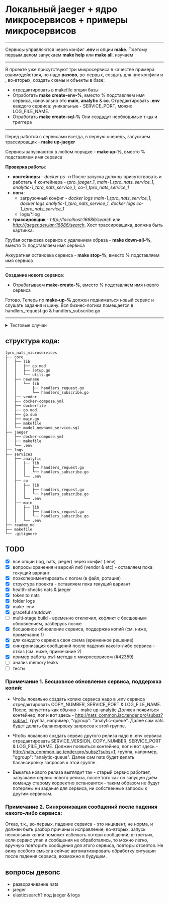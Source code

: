 # Локальный jaeger + ядро микросервисов + примеры микросервисов

-----------------------------------------------

Сервисы управляются через конфиг **.env** и опции **make**. Поэтому первым делом запускаем **make help** или **make all**, изучаем

-----------------------------------------------

В проекте уже присутствуют три микросервиса в качестве примера взаимодействия, но надо **разово**, во-первых, создать для них конфиги и , во-вторых, создать схемы и объекты в базе:
* отредактировать в makefile опции базы
* Отработать **make create-env-%**, вместо % подставляем имя сервиса, изначально это **main**, **analytic** & **co**. Отредактировать **.env** каждого сервиса: уникальные - SERVICE_PORT, можно LOG_FILE_NAME.
* Отработать **make create-sql-%** Они создадут необходимые т-цы и триггера

-----------------------------------------------

Перед работой с сервисами всегда, в первую очередь, запускаем трассировщик - **make up-jaeger**

Сервисы запускаются в любом порядке - **make up-%**, вместо % подставляем имя сервиса

**Проверка работы**:
* **контейнеры** - *docker ps -a* После запуска должны присутствовать и работать 4 контейнера - *tpro_jaeger_1*, *main-1_tpro_nats_service_1*, *analytic-1_tpro_nats_service_1*, *co-1_tpro_nats_service_1*
* **логи** :
  * загрузочный конфиг - *docker logs main-1_tpro_nats_service_1*, *docker logs analytic-1_tpro_nats_service_1*, *docker logs co-1_tpro_nats_service_1*
  * logs/*.log
* **трассировщик** - *http://localhost:16686/search* или *http://jaeger.dev.lan:16686/search*. Хост трассировщика, должна быть картинка.

Грубая остановка сервиса с удалением образа - **make down-all-%**, вместо % подставляем имя сервиса

Аккуратная остановка сервиса - **make stop-%**, вместо % подставляем имя сервиса

-----------------------------------------------

**Cоздание нового сервиса**:

* Отрабатываем **make-create-%**, вместо % подставляем имя нового сервиса

Готово. Теперь по **make-up-%** должен подниматься новый сервис и слушать задания и шину. Вся бизнес-логика помещается в handlers_request.go & handlers_subscribe.go

-----------------------------------------------

<details><summary>Тестовые случаи</summary>

```
На всех операциях стоят паузы, поэтому записи в логах и трассировщики появляются не сразу. В трассировщике жмите кнопку Find Traces.

1. **Main** просит **analytic** сгенерить сид

INSERT INTO main_service.mq_publish (protocol,space_name,service_name,entity,method_name,timeout,headers,body) 
VALUES ('jsonrpc','tpro','analytic','example','simple',15,'{"request":{"type":"single"}, "content-language":"ru-RU"}','{"ip":"172.19.0.8", "login":"login342", "password":"phnd26w"}');

Смотрим трассировщик, логи. Возможны ошибки из-за неверного ip, логина, пароля.

2. **Main** просит **analytic** прислать сумму текущего часа + текущих минут. **analytic** делает это в параллельных потоках.

INSERT INTO main_service.mq_publish (protocol,space_name,service_name,entity,method_name,timeout,headers,body) 
VALUES ('jsonrpc','tpro','analytic','example','request_with_parallel_queries',15,'{"request":{"type":"single"}, "content-language":"ru-RU"}','{"ip":"172.19.0.8", "login":"login3422", "password":"phnd26w"}');

Смотрим трассировщик, логи. 

3. **Main** просит **analytic** прислать сумму текущего часа + текущих минут + (текущий час + 2) + (текущие минуты + 2). **analytic** делает это в параллельных потоках + посылает запрос в **со** и тот в свою очередь тоже распараллеливает расчет

INSERT INTO main_service.mq_publish (protocol,space_name,service_name,entity,method_name,timeout,headers,body)
VALUES ('jsonrpc','tpro','analytic','example','request_with_parallel_queries_with_transit_on_external_service',30,'{"request":{"type":"single"}, "content-language":"ru-RU"}','{"ip":"172.19.0.8", "login":"login3422", "password":"phnd26w"}');

Смотрим трассировщик, логи. 

```
</details>


## структура кода:

```
tpro_nats_microservices
├── core
│   ├── lib
│   │   ├── go.mod
│   │   ├── setup.go
│   │   └── utils.go
│   ├── newname
│   │   └── lib
│   │       ├── handlers_request.go
│   │       └── handlers_subscribe.go
│   ├── vendor
│   ├── docker-compose.yml
│   ├── dockerfile
│   ├── go.mod
│   ├── go.sum
│   ├── main.go
│   ├── makefile
│   └── model_newname_service.sql
├── jaeger
│   ├── docker-compose.yml
│   ├── makefile
│   └── .env
├── logs
├── services
│   ├── analytic
│   │   ├── lib
│   │   │   ├── handlers_request.go
│   │   │   └── handlers_subscribe.go
│   │   └── .env
│   ├── co
│   │   ├── lib
│   │   │   ├── handlers_request.go
│   │   │   └── handlers_subscribe.go
│   │   └── .env
│   ├── main
│   │   ├── lib
│   │   │   ├── handlers_request.go
│   │   │   └── handlers_subscribe.go
│   │   └── .env
├── readme.md
├── makefile
└── .gitignore
```

## TODO

* [X] все опции (log, nats, jaeger) через конфиг (.env) 
* [X] вопросы хранения и версий либ (vendor & etc) - оставляем пока текущий вариант
* [X] поэкспериментировать с логом (в файл, ротация)
* [X] структура проекта - оставляем пока текущий вариант
* [X] health-checks nats & jaeger
* [X] token to nats
* [X] folder logs
* [X] make .env
* [X] graceful shutdown
* [ ] multi-stage build - временно отключил, кофликт с бесшовным обновлением, разберусь позже
* [X] бесшовное обновление сервиса, поддержка копий (см. ниже, примечание 1)
* [X] для каждого сервиса своя схема (временное решение)
* [X] синхронизация сообщений после падения какого-либо сервиса - отказ (см. ниже, примечание 2)
* [X] пример работы pwl-метода с микросервисом (#42359)
* [ ] анализ memory leaks
* [ ] тесты

### Примечание 1. Бесшовное обновление сервиса, поддержка копий:
* Чтобы локально создать копию сервиса надо в .env сервиса отредактировать COPY_NUMBER, SERVICE_PORT & LOG_FILE_NAME. После, запустить как обычно - make up-analytic
 Должен появиться контейнер, лог и вот здесь - http://nats_common.iac.tender.pro/subsz?subs=1, группа, например, "qgroup": "analytic-queue". Далее сам nats будет делать балансировку запросов к этой группе.

* Чтобы локально создать сервис другого релиза надо в .env сервиса отредактировать SERVICE_VERSION, COPY_NUMBER, SERVICE_PORT & LOG_FILE_NAME.
 Должен появиться контейнер, лог и вот здесь - http://nats_common.iac.tender.pro/subsz?subs=1, группа, например, "qgroup": "analytic-queue". Далее сам nats будет делать балансировку запросов к этой группе.

* Выкатка нового релиза выглядит так - старый сервис работает, запускаем сервис нового релиза, после того как он запущен даём команду старому корректно остановится - таким образом не будут потеряны ни задания для сервиса, ни собственные запросы к другим сервисам.

### Примечание 2. Синхронизация сообщений после падения какого-либо сервиса:
Отказ, т.к., во-первых, падение сервиса - это инцидент, не норма, и должен быть разбор причины и исправление; во-вторых, запуск нескольких копий поможет избежать потери сообщений; в-третьих, если сервис упал и сообщения не обработались, то можно легко, вручную повторить сообщения для этого сервиса, повторы отсеятся. Не вижу особого смысла сейчас автоматизировать обработку ситуации после падения сервиса, возможно в будущем. 


## вопросы девопс
* разворачивание nats
* jaeger
* elasticsearch? под jaeger & logs
